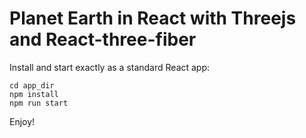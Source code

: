 # Planet Earth in React with Threejs and React-three-fiber
Install and start exactly as a standard React app:  

    cd app_dir
    npm install
    npm run start

Enjoy!
